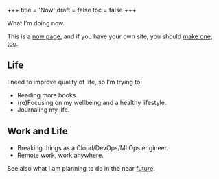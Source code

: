 +++
title = 'Now'
draft = false
toc = false
+++

What I’m doing now.

This is a [now page](https://nownownow.com/), and if you have your own site, you should [make one, too](https://nownownow.com/about).

## Life

I need to improve quality of life, so I’m trying to:

- Reading more books.
- (re)Focusing on my wellbeing and a healthy lifestyle.
- Journaling my life.

## Work and Life

- Breaking things as a Cloud/DevOps/MLOps engineer.
- Remote work, work anywhere.

See also what I am planning to do in the near [future](future.md).
